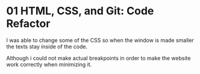 # 01 HTML, CSS, and Git: Code Refactor
I was able to change some of the CSS so when the window is made smaller the texts stay inside of the code.

Although i could not make actual breakpoints in order to make the website work correctly when minimizing it.
